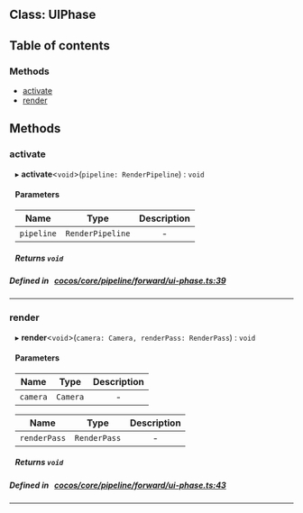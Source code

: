
## Class: UIPhase





<div class="table-of-content">
<h2>Table of contents</h2>


### Methods

- [ activate](#activate)
- [ render](#render)
</div>

## Methods

### activate
<div style="margin-left: 10px;">

▸   **activate**<`void`\>(`pipeline: RenderPipeline`) : `void`




<!---->
<!--    #### Returns `void` -->
<!---->

#### Parameters

| Name | Type | Description |
| :------: | :------: | :------: |
| `pipeline` | `RenderPipeline` | - |



##### Returns `void`




</div>

##### Defined in &nbsp;   [cocos/core/pipeline/forward/ui-phase.ts:39](https://github.com/cocos-creator/engine/blob/c7bf6b8a9/cocos/core/pipeline/forward/ui-phase.ts#L39)&nbsp;
___
### render
<div style="margin-left: 10px;">

▸   **render**<`void`\>(`camera: Camera, renderPass: RenderPass`) : `void`




<!---->
<!--    #### Returns `void` -->
<!---->

#### Parameters

| Name | Type | Description |
| :------: | :------: | :------: |
| `camera` | `Camera` | - |

| Name | Type | Description |
| :------: | :------: | :------: |
| `renderPass` | `RenderPass` | - |



##### Returns `void`




</div>

##### Defined in &nbsp;   [cocos/core/pipeline/forward/ui-phase.ts:43](https://github.com/cocos-creator/engine/blob/c7bf6b8a9/cocos/core/pipeline/forward/ui-phase.ts#L43)&nbsp;
___
<!---->




